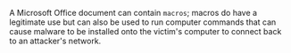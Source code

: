 A Microsoft Office document can contain `macros`; macros do have a legitimate use but can also be used to run computer commands that can cause malware to be installed onto the victim's computer to connect back to an attacker's network.
